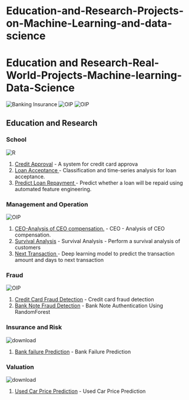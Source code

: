 # Education-and-Research-Projects-on-Machine-Learning-and-data-science

# Education and Research-Real-World-Projects-Machine-learning-Data-Science
![Banking   Insurance](https://github.com/mohansharma077/Banking-and-Insurance-Real-World-Projects/assets/104629829/1ed273ad-3db5-4c47-ac98-4d5f16195d86)
![OIP](https://github.com/mohansharma077/Banking-and-Insurance-Real-World-Projects/assets/104629829/d8671df0-41da-4614-b6e2-d753a335908d)
![OIP](https://github.com/mohansharma077/Banking-and-Insurance-Real-World-Projects/assets/104629829/b414d562-eec0-436c-acd2-dcc11474423f)





<h2>Education and Research</h2>

<h3>School</h3>

![R](https://github.com/mohansharma077/-Education-and-Research-Projects-on-Machine-Learning-and-data-science/assets/104629829/0114c35a-5458-4012-9199-9754e58cfcbd)

1. [Credit Approval](https://github.com/mohansharma077/-Fraud-Detection-On-Credit-Card-Transactions) - A system for credit card approva<br/>
2. [Loan Acceptance ](https://github.com/mohansharma077/Loan-Acceptance) -  Classification and time-series analysis for loan acceptance.<br/>
3. [Predict Loan Repayment ](https://github.com/mohansharma077/Loan-Repayment-Prediction-using-Neural-networks-and-random-foerst-classifier) -  Predict whether a loan will be repaid using automated feature engineering.<br/>



<h3>Management and Operation</h3>

![OIP](https://github.com/mohansharma077/Banking-and-Insurance-Real-World-Projects/assets/104629829/6f809fc6-72f5-4e39-9f46-4340a0deb33c)

1. [CEO-Analysis of CEO compensation.](https://github.com/mohansharma077/-Fraud-Detection-On-Credit-Card-Transactions) - CEO - Analysis of CEO compensation.<br/>
2. [Survival Analysis](https://github.com/mohansharma077/Survival-Analysis-of-Customers) - Survival Analysis - Perform a survival analysis of customers<br/>
3. [Next Transaction ](https://github.com/mohansharma077/Customer-Next-Transaction-Prediction/) - Deep learning model to predict the transaction amount and days to next transaction<br/>


<h3>Fraud</h3>

![OIP](https://github.com/mohansharma077/Banking-and-Insurance-Real-World-Projects/assets/104629829/5608da9f-3788-4b1b-9346-69cea6d83bb8)


1. [Credit Card Fraud Detection](https://github.com/mohansharma077/-Fraud-Detection-On-Credit-Card-Transactions) - Credit card fraud detection<br/>
2. [Bank Note Fraud Detection](https://github.com/mohansharma077/Bank-Note-Fraud-Detection-using-Random-Forest-Classifier) -  Bank Note Authentication Using RandomForest<br/>


<h3>Insurance and Risk</h3>

![download](https://github.com/mohansharma077/Banking-and-Insurance-Real-World-Projects/assets/104629829/e0755a7a-6ab8-43d6-9ebc-7ee74a54a3c2)

1. [Bank failure Prediction](https://github.com/mohansharma077/Bank-Failure-Prediction/tree/main) - Bank Failure Prediction<br/>


<h3>Valuation</h3>

![download](https://github.com/mohansharma077/Banking-and-Insurance-Real-World-Projects/assets/104629829/4f16fa87-a943-4ad5-8aa9-5684c97c29b6)

1. [Used Car Price Prediction](https://github.com/mohansharma077/Used-Car-Price-prediction-/tree/main) - Used Car Price Prediction 

